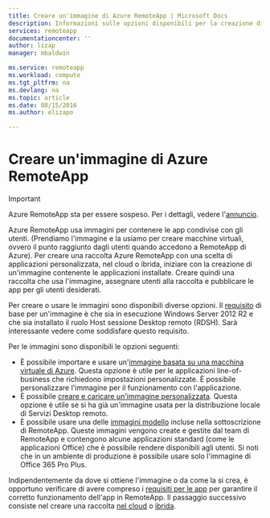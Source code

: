 ```yaml
---
title: Creare un'immagine di Azure RemoteApp | Microsoft Docs
description: Informazioni sulle opzioni disponibili per la creazione di immagini per Azure RemoteApp
services: remoteapp
documentationcenter: ''
author: lizap
manager: mbaldwin

ms.service: remoteapp
ms.workload: compute
ms.tgt_pltfrm: na
ms.devlang: na
ms.topic: article
ms.date: 08/15/2016
ms.author: elizapo

---
```

# Creare un'immagine di Azure RemoteApp
> [!IMPORTANT]
> Azure RemoteApp sta per essere sospeso. Per i dettagli, vedere l'[annuncio](https://go.microsoft.com/fwlink/?linkid=821148).
> 
> 

Azure RemoteApp usa immagini per contenere le app condivise con gli utenti. (Prendiamo l'immagine e la usiamo per creare macchine virtuali, ovvero il punto raggiunto dagli utenti quando accedono a RemoteApp di Azure). Per creare una raccolta Azure RemoteApp con una scelta di applicazioni personalizzata, nel cloud o ibrida, iniziare con la creazione di un'immagine contenente le applicazioni installate. Creare quindi una raccolta che usa l'immagine, assegnare utenti alla raccolta e pubblicare le app per gli utenti desiderati.

Per creare o usare le immagini sono disponibili diverse opzioni. Il [requisito](remoteapp-imagereqs.md) di base per un'immagine è che sia in esecuzione Windows Server 2012 R2 e che sia installato il ruolo Host sessione Desktop remoto (RDSH). Sarà interessante vedere come soddisfare questo requisito.

Per le immagini sono disponibili le opzioni seguenti:

* È possibile importare e usare un'[immagine basata su una macchina virtuale di Azure](remoteapp-image-on-azurevm.md). Questa opzione è utile per le applicazioni line-of-business che richiedono impostazioni personalizzate. È possibile personalizzare l'immagine per il funzionamento con l'applicazione.
* È possibile [creare e caricare un'immagine personalizzata](remoteapp-create-custom-image.md). Questa opzione è utile se si ha già un'immagine usata per la distribuzione locale di Servizi Desktop remoto.
* È possibile usare una delle [immagini modello](remoteapp-images.md) incluse nella sottoscrizione di RemoteApp. Queste immagini vengono create e gestite dal team di RemoteApp e contengono alcune applicazioni standard (come le applicazioni Office) che è possibile rendere disponibili agli utenti. Si noti che in un ambiente di produzione è possibile usare solo l'immagine di Office 365 Pro Plus.

Indipendentemente da dove si ottiene l'immagine o da come la si crea, è opportuno verificare di avere compreso i [requisiti per le app](remoteapp-appreqs.md) per garantire il corretto funzionamento dell'app in RemoteApp. Il passaggio successivo consiste nel creare una raccolta [nel cloud](remoteapp-create-cloud-deployment.md) o [ibrida](remoteapp-create-hybrid-deployment.md).

<!---HONumber=AcomDC_0817_2016-->